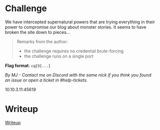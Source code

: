 # Challenge

We have intercepted supernatural powers that are trying everything in their power to compromise our blog about monster stories. It seems to have broken the site down to pieces...

> Remarks from the author:
> * the challenge requires no credential brute-forcing
> * the challenge runs on a single port

**Flag format**: `cq23{...}`

*By MJ - Contact me on Discord with the same nick if you think you found an issue or open a ticket in #help-tickets.*

10.10.3.11:45619

# Writeup

[Writeup](WRITEUP.md)
